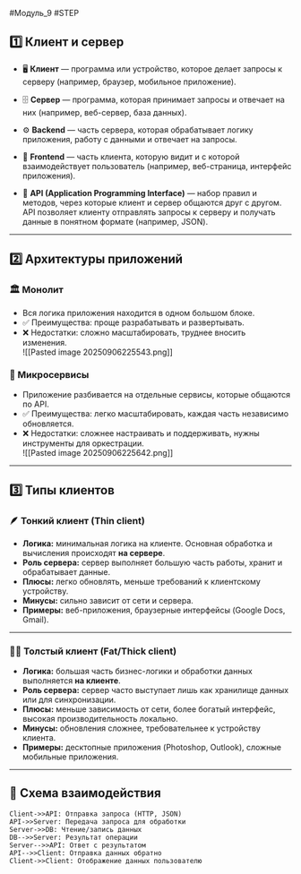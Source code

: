#Модуль_9 #STEP
## 1️⃣ Клиент и сервер
- 🖥️ **Клиент** — программа или устройство, которое делает запросы к серверу  (например, браузер, мобильное приложение).

- 🗄️ **Сервер** — программа, которая принимает запросы и отвечает на них  (например, веб-сервер, база данных).

- ⚙️ **Backend** — часть сервера, которая обрабатывает логику приложения, работу с данными и отвечает на запросы.

- 🎨 **Frontend** — часть клиента, которую видит и с которой взаимодействует пользователь (например, веб-страница, интерфейс приложения).

- 🔗 **API (Application Programming Interface)** — набор правил и методов, через которые клиент и сервер общаются друг с другом. API позволяет клиенту отправлять запросы к серверу и получать данные в понятном формате (например, JSON).

---

## 2️⃣ Архитектуры приложений
### 🏛️ Монолит
- Вся логика приложения находится в одном большом блоке.  
- ✅ Преимущества: проще разрабатывать и развертывать.  
- ❌ Недостатки: сложно масштабировать, труднее вносить изменения.  
![[Pasted image 20250906225543.png]]
### 🧩 Микросервисы
- Приложение разбивается на отдельные сервисы, которые общаются по API.  
- ✅ Преимущества: легко масштабировать, каждая часть независимо обновляется.  
- ❌ Недостатки: сложнее настраивать и поддерживать, нужны инструменты для оркестрации.  
![[Pasted image 20250906225642.png]]
---

## 3️⃣ Типы клиентов
### 🪶 **Тонкий клиент (Thin client)**

- **Логика:** минимальная логика на клиенте. Основная обработка и вычисления происходят **на сервере**.
- **Роль сервера:** сервер выполняет большую часть работы, хранит и обрабатывает данные.
- **Плюсы:** легко обновлять, меньше требований к клиентскому устройству.
- **Минусы:** сильно зависит от сети и сервера.
- **Примеры:** веб-приложения, браузерные интерфейсы (Google Docs, Gmail).
---

### 🏋️‍♂️ **Толстый клиент (Fat/Thick client)**

- **Логика:** большая часть бизнес-логики и обработки данных выполняется **на клиенте**.
- **Роль сервера:** сервер часто выступает лишь как хранилище данных или для синхронизации.
- **Плюсы:** меньше зависимость от сети, более богатый интерфейс, высокая производительность локально.
- **Минусы:** обновления сложнее, требовательнее к устройству клиента.
- **Примеры:** десктопные приложения (Photoshop, Outlook), сложные мобильные приложения.

---

## 🔗 Схема взаимодействия

    Client->>API: Отправка запроса (HTTP, JSON)
    API->>Server: Передача запроса для обработки
    Server->>DB: Чтение/запись данных
    DB-->>Server: Результат операции
    Server-->>API: Ответ с результатом
    API-->>Client: Отправка данных обратно
    Client->>Client: Отображение данных пользователю
